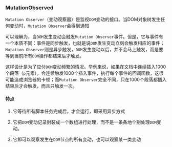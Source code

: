  ### MutationObserved

`Mutation Observer`（变动观察器）是监视`DOM`变动的接口。当DOM对象树发生任何变动时，`Mutation Observer`会得到通知

可以理解为，当`DOM`发生变动会触发`Mutation Observer`事件。但是，它与事件有一个本质不同：事件是同步触发，也就是说`DOM`发生变动立刻会触发相应的事件；`Mutation Observer`则是异步触发，`DOM`发生变动以后，并不会马上触发，而是要等到当前所有`DOM`操作都结束后才触发。

这样设计是为了应付`DOM`变动频繁的情况。举例来说，如果在文档中连续插入1000个段落（`p`元素），会连续触发1000个插入事件，执行每个事件的回调函数，这很可能造成浏览器的卡顿；而`Mutation Observer`完全不同，只在1000个段落都插入结束后才会触发，而且只触发一次。


#### 特点

1. 它等待所有脚本任务完成后，才会运行，即采用异步方式

2. 它把`DOM`变动记录封装成一个数组进行处理，而不是一条条地个别处理`DOM`变动。

3. 它即可以观察发生在`DOM`节点的所有变动，也可以观察某一类变动

#### 


